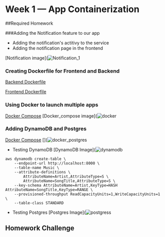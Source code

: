 # Week 1 — App Containerization

##Required Homework

###Adding the Notification feature to our app

- Adding the notification's actitivy to the service
- Adding the notification page in the frontend 

[Notification image](![Notification_1](https://user-images.githubusercontent.com/93460271/221334911-cebb0119-4712-4090-82d7-15ab28859124.png)

### Creating Dockerfile for Frontend and Backend

[Backend Dockerfile](https://github.com/Tyler-Thong-Lam/aws-bootcamp-cruddur-2023/blob/main/backend-flask/Dockerfile)

[Frontend Dockerfile](https://github.com/Tyler-Thong-Lam/aws-bootcamp-cruddur-2023/blob/main/frontend-react-js/Dockerfile)

### Using Docker to launch multiple apps
[Docker Compose](https://github.com/Tyler-Thong-Lam/aws-bootcamp-cruddur-2023/blob/main/docker-compose.yml)
[Docker_compose image](![docker](https://user-images.githubusercontent.com/93460271/221336016-eb897e8a-ad4c-49b7-8057-a259c18df187.png)

### Adding DynamoDB and Postgres

[Docker Compose](https://github.com/Tyler-Thong-Lam/aws-bootcamp-cruddur-2023/blob/main/docker-compose.yml)
[](![docker_postgres](https://user-images.githubusercontent.com/93460271/221336680-6d6de81d-10ec-4e23-88ce-9844a8c9977b.png)

- Testing DynamoDB
[DynamoDB Image](![dynamodb](https://user-images.githubusercontent.com/93460271/221336792-31c75183-f54f-4b95-ab83-c7f5b9b0c9d1.png)


```
aws dynamodb create-table \
    --endpoint-url http://localhost:8000 \
    --table-name Music \
    --attribute-definitions \
        AttributeName=Artist,AttributeType=S \
        AttributeName=SongTitle,AttributeType=S \
    --key-schema AttributeName=Artist,KeyType=HASH AttributeName=SongTitle,KeyType=RANGE \
    --provisioned-throughput ReadCapacityUnits=1,WriteCapacityUnits=1 \
    --table-class STANDARD
 ```

- Testing Postgres
[Postgres Image](![postgress](https://user-images.githubusercontent.com/93460271/221336948-81f59971-4b5d-4252-bb36-e64e8bd94031.png)

 
 ## Homework Challenge
 
